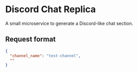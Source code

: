 # Discord Chat Replica

A small microservice to generate a Discord-like chat section.

## Request format

```json
{
  "channel_name": "test-channel",
  ""
}
```
